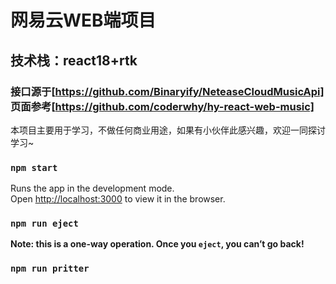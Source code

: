 # 网易云WEB端项目

## 技术栈：react18+rtk

### 接口源于[https://github.com/Binaryify/NeteaseCloudMusicApi] 页面参考[https://github.com/coderwhy/hy-react-web-music] 

本项目主要用于学习，不做任何商业用途，如果有小伙伴此感兴趣，欢迎一同探讨学习~

### `npm start`
Runs the app in the development mode.\
Open [http://localhost:3000](http://localhost:3000) to view it in the browser.

### `npm run eject`
**Note: this is a one-way operation. Once you `eject`, you can’t go back!**

### `npm run pritter`
